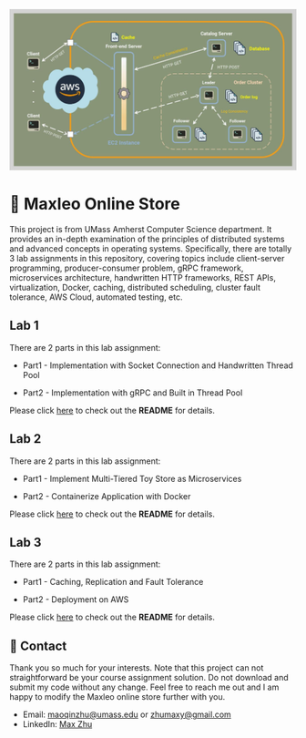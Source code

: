 ![Overview](https://github.com/MaxyZhu75/Maxleo-Online-Store/blob/main/Lab3/summary/figures/Overview.png)


# :elephant: Maxleo Online Store



This project is from UMass Amherst Computer Science department. It provides an in-depth examination of the principles of distributed systems and advanced concepts in operating systems. Specifically, there are totally 3 lab assignments in this repository, covering topics include client-server programming, producer-consumer problem, gRPC framework, microservices architecture, handwritten HTTP frameworks, REST APIs, virtualization, Docker, caching, distributed scheduling, cluster fault tolerance, AWS Cloud, automated testing, etc.



## Lab 1


There are 2 parts in this lab assignment:


* Part1 - Implementation with Socket Connection and Handwritten Thread Pool


* Part2 - Implementation with gRPC and Built in Thread Pool


Please click [here](https://github.com/MaxyZhu75/Maxleo-Online-Store/tree/main/Lab1) to check out the **README** for details.



## Lab 2


There are 2 parts in this lab assignment:


* Part1 - Implement Multi-Tiered Toy Store as Microservices


* Part2 - Containerize Application with Docker


Please click [here](https://github.com/MaxyZhu75/Maxleo-Online-Store/tree/main/Lab2) to check out the **README** for details.




## Lab 3


There are 2 parts in this lab assignment:


* Part1 - Caching, Replication and Fault Tolerance


* Part2 - Deployment on AWS


Please click [here](https://github.com/MaxyZhu75/Maxleo-Online-Store/tree/main/Lab3) to check out the **README** for details.



## :calling: Contact
Thank you so much for your interests. Note that this project can not straightforward be your course assignment solution. Do not download and submit my code without any change. Feel free to reach me out and I am happy to modify the Maxleo online store further with you.
* Email: maoqinzhu@umass.edu or zhumaxy@gmail.com
* LinkedIn: [Max Zhu](https://www.linkedin.com/in/maoqin-zhu/)
